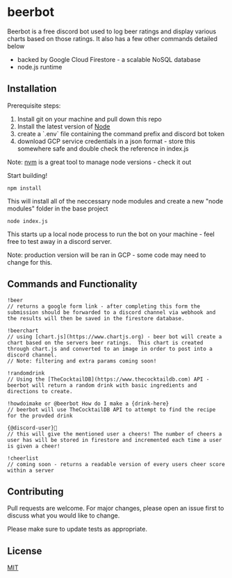 # beerbot

Beerbot is a free discord bot used to log beer ratings and display various charts based on those ratings.
It also has a few other commands detailed below

- backed by Google Cloud Firestore - a scalable NoSQL database
- node.js runtime 

## Installation

Prerequisite steps:

<ol>
<li>Install git on your machine and pull down this repo</li>
<li>Install the latest version of <a href="https://nodejs.org/en/">Node</a> </li>
<li>create a `.env` file containing the command prefix and discord bot token </li>
<li>download GCP service credentials in a json format - store this somewhere safe and double check the reference in index.js
</ol>

Note: [nvm](https://github.com/coreybutler/nvm-windows) is a great tool to manage node versions - check it out

Start building! 

```
npm install
```

This will install all of the neccessary node modules and create a new "node modules" folder in the base project

```
node index.js
```

This starts up a local node process to run the bot on your machine - feel free to test away in a discord server.

Note: production version will be ran in GCP - some code may need to change for this.


## Commands and Functionality

```
!beer 
// returns a google form link - after completing this form the submission should be forwarded to a discord channel via webhook and the results will then be saved in the firestore database.

!beerchart
// using [chart.js](https://www.chartjs.org) - beer bot will create a chart based on the servers beer ratings.  This chart is created through chart.js and converted to an image in order to post into a discord channel.
// Note: filtering and extra params coming soon!

!randomdrink
// Using the [TheCocktailDB](https://www.thecocktaildb.com) API - beerbot will return a random drink with basic ingredients and directions to create.

!howdoimake or @beerbot How do I make a {drink-here} 
// beerbot will use TheCocktailDB API to attempt to find the recipe for the provded drink

{@discord-user}🍻 
// this will give the mentioned user a cheers! The number of cheers a user has will be stored in firestore and incremented each time a user is given a cheer! 

!cheerlist
// coming soon - returns a readable version of every users cheer score within a server
```

## Contributing
Pull requests are welcome. For major changes, please open an issue first to discuss what you would like to change.

Please make sure to update tests as appropriate.

## License
[MIT](https://choosealicense.com/licenses/mit/)

